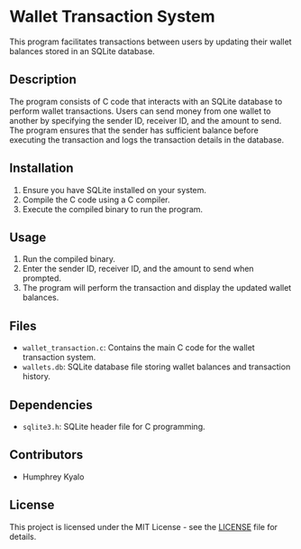 # Wallet Transaction System

This program facilitates transactions between users by updating their wallet balances stored in an SQLite database.

## Description

The program consists of C code that interacts with an SQLite database to perform wallet transactions. Users can send money from one wallet to another by specifying the sender ID, receiver ID, and the amount to send. The program ensures that the sender has sufficient balance before executing the transaction and logs the transaction details in the database.

## Installation

1. Ensure you have SQLite installed on your system.
2. Compile the C code using a C compiler.
3. Execute the compiled binary to run the program.

## Usage

1. Run the compiled binary.
2. Enter the sender ID, receiver ID, and the amount to send when prompted.
3. The program will perform the transaction and display the updated wallet balances.

## Files

- `wallet_transaction.c`: Contains the main C code for the wallet transaction system.
- `wallets.db`: SQLite database file storing wallet balances and transaction history.

## Dependencies

- `sqlite3.h`: SQLite header file for C programming.

## Contributors

- Humphrey Kyalo

## License

This project is licensed under the MIT License - see the [LICENSE](LICENSE) file for details.
